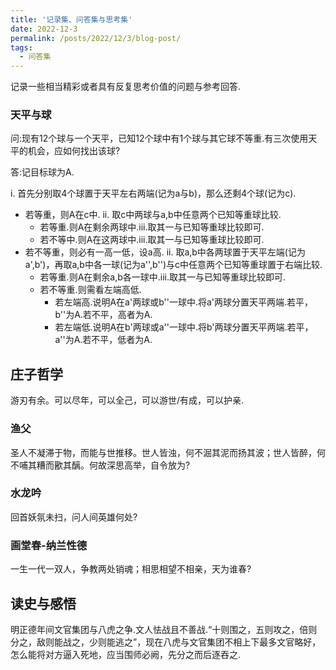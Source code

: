 ```yaml
---
title: '记录集、问答集与思考集'
date: 2022-12-3
permalink: /posts/2022/12/3/blog-post/
tags:
  - 问答集
---
```

记录一些相当精彩或者具有反复思考价值的问题与参考回答.

### 天平与球

问:现有12个球与一个天平，已知12个球中有1个球与其它球不等重.有三次使用天平的机会，应如何找出该球?

答:记目标球为A.

i. 首先分别取4个球置于天平左右两端(记为a与b)，那么还剩4个球(记为c).
  + 若等重，则A在c中.
    ii. 取c中两球与a,b中任意两个已知等重球比较.
      + 若等重.则A在剩余两球中.iii.取其一与已知等重球比较即可.
      + 若不等中.则A在这两球中.iii.取其一与已知等重球比较即可.
  + 若不等重，则必有一高一低，设a高.
    ii. 取a,b中各两球置于天平左端(记为a',b')，再取a,b中各一球(记为a'',b'')与c中任意两个已知等重球置于右端比较.
      + 若等重.则A在剩余a,b各一球中.iii.取其一与已知等重球比较即可.
      + 若不等重.则需看左端高低.
        + 若左端高.说明A在a'两球或b''一球中.将a'两球分置天平两端.若平，b''为A.若不平，高者为A.
        + 若左端低.说明A在b'两球或a''一球中.将b'两球分置天平两端.若平，a''为A.若不平，低者为A.

## 庄子哲学

游刃有余。可以尽年，可以全己，可以游世/有成，可以护亲.

### 渔父

圣人不凝滞于物，而能与世推移。世人皆浊，何不淈其泥而扬其波；世人皆醉，何不哺其糟而歠其醨。何故深思高举，自令放为?

### 水龙吟

回首妖氛未扫，问人间英雄何处?

### 画堂春-纳兰性德

一生一代一双人，争教两处销魂；相思相望不相亲，天为谁春?

## 读史与感悟

明正德年间文官集团与八虎之争.文人怯战且不善战.“十则围之，五则攻之，倍则分之，敌则能战之，少则能逃之”，现在八虎与文官集团不相上下最多文官略好，怎么能将对方逼入死地，应当围师必阙，先分之而后逐吞之.
